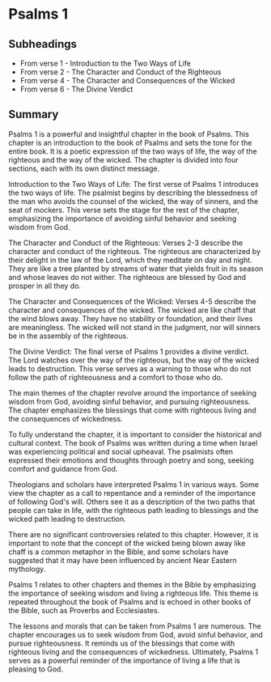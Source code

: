 # Psalms 1

## Subheadings

* From verse 1 - Introduction to the Two Ways of Life
* From verse 2 - The Character and Conduct of the Righteous
* From verse 4 - The Character and Consequences of the Wicked
* From verse 6 - The Divine Verdict

## Summary

Psalms 1 is a powerful and insightful chapter in the book of Psalms. This chapter is an introduction to the book of Psalms and sets the tone for the entire book. It is a poetic expression of the two ways of life, the way of the righteous and the way of the wicked. The chapter is divided into four sections, each with its own distinct message.

Introduction to the Two Ways of Life:
The first verse of Psalms 1 introduces the two ways of life. The psalmist begins by describing the blessedness of the man who avoids the counsel of the wicked, the way of sinners, and the seat of mockers. This verse sets the stage for the rest of the chapter, emphasizing the importance of avoiding sinful behavior and seeking wisdom from God.

The Character and Conduct of the Righteous:
Verses 2-3 describe the character and conduct of the righteous. The righteous are characterized by their delight in the law of the Lord, which they meditate on day and night. They are like a tree planted by streams of water that yields fruit in its season and whose leaves do not wither. The righteous are blessed by God and prosper in all they do.

The Character and Consequences of the Wicked:
Verses 4-5 describe the character and consequences of the wicked. The wicked are like chaff that the wind blows away. They have no stability or foundation, and their lives are meaningless. The wicked will not stand in the judgment, nor will sinners be in the assembly of the righteous.

The Divine Verdict:
The final verse of Psalms 1 provides a divine verdict. The Lord watches over the way of the righteous, but the way of the wicked leads to destruction. This verse serves as a warning to those who do not follow the path of righteousness and a comfort to those who do.

The main themes of the chapter revolve around the importance of seeking wisdom from God, avoiding sinful behavior, and pursuing righteousness. The chapter emphasizes the blessings that come with righteous living and the consequences of wickedness.

To fully understand the chapter, it is important to consider the historical and cultural context. The book of Psalms was written during a time when Israel was experiencing political and social upheaval. The psalmists often expressed their emotions and thoughts through poetry and song, seeking comfort and guidance from God.

Theologians and scholars have interpreted Psalms 1 in various ways. Some view the chapter as a call to repentance and a reminder of the importance of following God's will. Others see it as a description of the two paths that people can take in life, with the righteous path leading to blessings and the wicked path leading to destruction.

There are no significant controversies related to this chapter. However, it is important to note that the concept of the wicked being blown away like chaff is a common metaphor in the Bible, and some scholars have suggested that it may have been influenced by ancient Near Eastern mythology.

Psalms 1 relates to other chapters and themes in the Bible by emphasizing the importance of seeking wisdom and living a righteous life. This theme is repeated throughout the book of Psalms and is echoed in other books of the Bible, such as Proverbs and Ecclesiastes.

The lessons and morals that can be taken from Psalms 1 are numerous. The chapter encourages us to seek wisdom from God, avoid sinful behavior, and pursue righteousness. It reminds us of the blessings that come with righteous living and the consequences of wickedness. Ultimately, Psalms 1 serves as a powerful reminder of the importance of living a life that is pleasing to God.